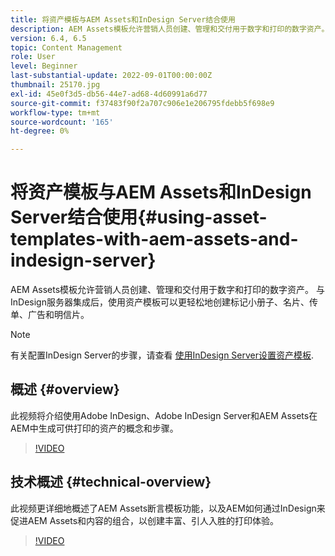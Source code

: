 ```yaml
---
title: 将资产模板与AEM Assets和InDesign Server结合使用
description: AEM Assets模板允许营销人员创建、管理和交付用于数字和打印的数字资产。 与InDesign服务器集成后，使用资产模板可以更轻松地创建标记小册子、名片、传单、广告和明信片。
version: 6.4, 6.5
topic: Content Management
role: User
level: Beginner
last-substantial-update: 2022-09-01T00:00:00Z
thumbnail: 25170.jpg
exl-id: 45e0f3d5-db56-44e7-ad68-4d60991a6d77
source-git-commit: f37483f90f2a707c906e1e206795fdebb5f698e9
workflow-type: tm+mt
source-wordcount: '165'
ht-degree: 0%

---
```


# 将资产模板与AEM Assets和InDesign Server结合使用{#using-asset-templates-with-aem-assets-and-indesign-server}

AEM Assets模板允许营销人员创建、管理和交付用于数字和打印的数字资产。 与InDesign服务器集成后，使用资产模板可以更轻松地创建标记小册子、名片、传单、广告和明信片。

>[!NOTE]
>
>有关配置InDesign Server的步骤，请查看 [使用InDesign Server设置资产模板](asset-templates-technical-video-setup.md).

## 概述 {#overview}

此视频将介绍使用Adobe InDesign、Adobe InDesign Server和AEM Assets在AEM中生成可供打印的资产的概念和步骤。

>[!VIDEO](https://video.tv.adobe.com/v/25170?quality=12&learn=on)

## 技术概述 {#technical-overview}

此视频更详细地概述了AEM Assets断言模板功能，以及AEM如何通过InDesign来促进AEM Assets和内容的组合，以创建丰富、引人入胜的打印体验。

>[!VIDEO](https://video.tv.adobe.com/v/17071/?quality=9&learn=on)
